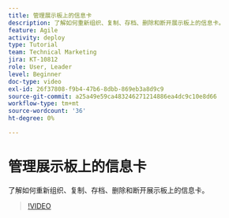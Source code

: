 ```yaml
---
title: 管理展示板上的信息卡
description: 了解如何重新组织、复制、存档、删除和断开展示板上的信息卡。
feature: Agile
activity: deploy
type: Tutorial
team: Technical Marketing
jira: KT-10812
role: User, Leader
level: Beginner
doc-type: video
exl-id: 26f37808-f9b4-47b6-8dbb-869eb3a8d9c9
source-git-commit: a25a49e59ca483246271214886ea4dc9c10e8d66
workflow-type: tm+mt
source-wordcount: '36'
ht-degree: 0%

---
```


# 管理展示板上的信息卡

了解如何重新组织、复制、存档、删除和断开展示板上的信息卡。

>[!VIDEO](https://video.tv.adobe.com/v/346810)

